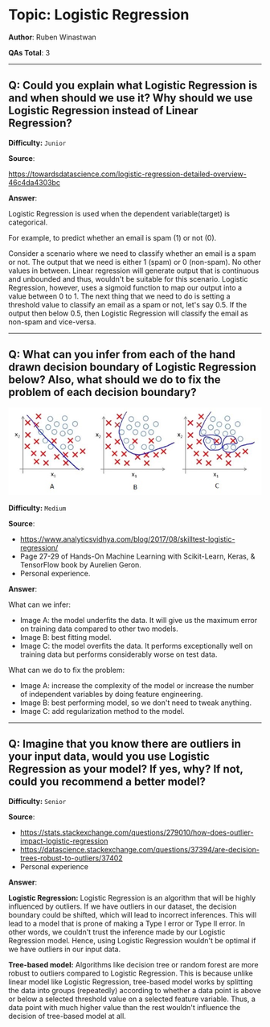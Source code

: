 # Topic: Logistic Regression

**Author**: Ruben Winastwan

**QAs Total**: 3

---
## Q: Could you explain what Logistic Regression is and when should we use it? Why should we use Logistic Regression instead of Linear Regression?
**Difficulty:** `Junior`

**Source**:

https://towardsdatascience.com/logistic-regression-detailed-overview-46c4da4303bc

**Answer**:

Logistic Regression is used when the dependent variable(target) is categorical.

For example, to predict whether an email is spam (1) or not (0).

Consider a scenario where we need to classify whether an email is a spam or not. The output that we need is either 1 (spam) or 0 (non-spam). No other values in between. Linear regression will generate output that is continuous and unbounded and thus, wouldn't be suitable for this scenario. Logistic Regression, however, uses a sigmoid function to map our output into a value between 0 to 1. The next thing that we need to do is setting a threshold value to classify an email as a spam or not, let's say 0.5. If the output then below 0.5, then Logistic Regression will classify the email as non-spam and vice-versa.  

---
## Q: What can you infer from each of the hand drawn decision boundary of Logistic Regression below? Also, what should we do to fix the problem of each decision boundary? 
![DB](https://raw.githubusercontent.com/marcellusruben/Misc/main/Qc281.jpg)

**Difficulty:** `Medium`

**Source**:

- https://www.analyticsvidhya.com/blog/2017/08/skilltest-logistic-regression/
- Page 27-29 of Hands-On Machine Learning with Scikit-Learn, Keras, & TensorFlow book by Aurelien Geron.
- Personal experience.

**Answer**:

What can we infer:
- Image A: the model underfits the data. It will give us the maximum error on training data compared to other two models.
- Image B: best fitting model.
- Image C: the model overfits the data. It performs exceptionally well on training data but performs considerably worse on test data.

What can we do to fix the problem:
- Image A: increase the complexity of the model or increase the number of independent variables by doing feature engineering.
- Image B: best performing model, so we don't need to tweak anything.
- Image C: add regularization method to the model.

---

## Q: Imagine that you know there are outliers in your input data, would you use Logistic Regression as your model? If yes, why? If not, could you recommend a better model?

**Difficulty:** `Senior`

**Source**:

- https://stats.stackexchange.com/questions/279010/how-does-outlier-impact-logistic-regression
- https://datascience.stackexchange.com/questions/37394/are-decision-trees-robust-to-outliers/37402
- Personal experience

**Answer**:

**Logistic Regression:** Logistic Regression is an algorithm that will be highly influenced by outliers. If we have outliers in our dataset, the decision boundary could be shifted, which will lead to incorrect inferences. This will lead to a model that is prone of making a Type I error or Type II error. In other words, we couldn't trust the inference made by our Logistic Regression model. Hence, using Logistic Regression wouldn't be optimal if we have outliers in our input data.

**Tree-based model:** Algorithms like decision tree or random forest are more robust to outliers compared to Logistic Regression. This is because unlike linear model like Logistic Regression, tree-based model works by splitting the data into groups (repeatedly) according to whether a data point is above or below a selected threshold value on a selected feature variable. Thus, a data point with much higher value than the rest wouldn't influence the decision of tree-based model at all.












 


